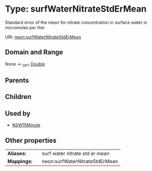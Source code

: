 
# Type: surfWaterNitrateStdErMean


Standard error of the mean for nitrate concentration in surface water in micromoles per liter

URI: [neon:surfWaterNitrateStdErMean](https://data.neonscience.org/surfWaterNitrateStdErMean)


## Domain and Range

None ->  <sub>OPT</sub> [Double](types/Double.md)

## Parents


## Children


## Used by

 * [NSW15Minute](NSW15Minute.md)

## Other properties

|  |  |  |
| --- | --- | --- |
| **Aliases:** | | surf water nitrate std er mean |
| **Mappings:** | | neon:surfWaterNitrateStdErMean |

